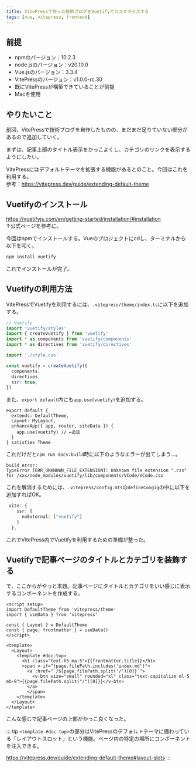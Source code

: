 ```yaml
---
title: VitePressで作った技術ブログをVuetifyでカスタマイズする
tags: [vue, vitepress, frontend]
---
```


## 前提
* npmのバージョン：10.2.3
* node.jsのバージョン：v20.10.0
* Vue.jsのバージョン：3.3.4
* VitePressのバージョン：v1.0.0-rc.30
* 既にVitePressが構築できていることが前提
* Macを使用


## やりたいこと
前回、VitePressで技術ブログを自作したものの、まだまだ足りていない部分があるので追加していく。

まずは、記事上部のタイトル表示をかっこよくし、カテゴリのリンクを表示するようにしたい。
    
VitePressにはデフォルトテーマを拡張する機能があるとのこと。今回はこれを利用する。  
参考：https://vitepress.dev/guide/extending-default-theme 


## Vuetifyのインストール
https://vuetifyjs.com/en/getting-started/installation/#installation  
↑公式ページを参考に。  
  
今回はnpmでインストールする。Vueのプロジェクトにcdし、ターミナルから以下を叩く。

```zsh
npm install vuetify
```
  
これでインストールが完了。


## Vuetifyの利用方法
VitePressでVuetifyを利用するには、`.vitepress/theme/index.ts`に以下を追加する。

```ts
// Vuetify
import 'vuetify/styles'
import { createVuetify } from 'vuetify'
import * as components from 'vuetify/components'
import * as directives from 'vuetify/directives'

import './style.css'

const vuetify = createVuetify({
  components,
  directives,
  ssr: true,
})
```

また、`export default`内にも`app.use(vuetify)`を追加する。
  
```ts{5}
export default {
  extends: DefaultTheme,
  Layout: MyLayout,
  enhanceApp({ app, router, siteData }) {
    app.use(vuetify) // ←追加
  }
} satisfies Theme
```

これだけだと`npm run docs:build`時に以下のようなエラーが出てしまう…。
  
```
build error:
TypeError [ERR_UNKNOWN_FILE_EXTENSION]: Unknown file extension ".css" for /xxx/node_modules/vuetify/lib/components/VCode/VCode.css
```

これを解消するためには、`.vitepress/config.mts`の`defineCongig`の中に以下を追加すればOK。
  
```ts
 vite: {
    ssr: {
      noExternal: ["vuetify"]
    }
  },
```

これでVitePress内でVuetifyを利用するための準備が整った。


## Vuetifyで記事ページのタイトルとカテゴリを装飾する
で、ここからがやっと本題。記事ページにタイトルとカテゴリをいい感じに表示するコンポーネントを作成する。

```vue
<script setup>
import DefaultTheme from 'vitepress/theme'
import { useData } from 'vitepress'

const { Layout } = DefaultTheme
const { page, frontmatter } = useData()
</script>

<template>
  <Layout>
    <template #doc-top>
      <h1 class="text-h5 ma-5">{{frontmatter.title}}</h1>
      <span v-if="!page.filePath.includes('index.md')">
        <a :href="`/${page.filePath.split('/')[0]}`">
          <v-btn size="small" rounded="xl" class="text-capitalize ml-5 mb-8">{{page.filePath.split("/")[0]}}</v-btn>
        </a>
        </span>
    </template>
  </Layout>
</template>
```

こんな感じで記事ページの上部がかっこ良くなった。

::: tip
`<template #doc-top>`の部分はVitePressのデフォルトテーマに備わっている「レイアウトスロット」という機能。ページ内の特定の場所にコンポーネントを注入できる。

https://vitepress.dev/guide/extending-default-theme#layout-slots
:::
